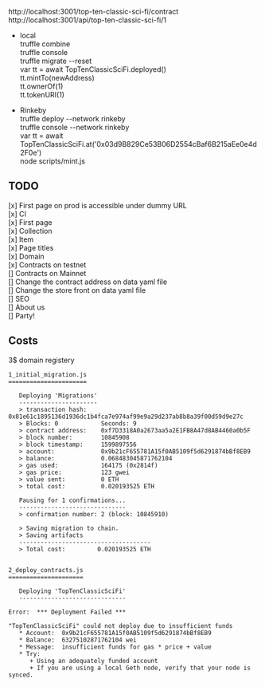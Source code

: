 http://localhost:3001/top-ten-classic-sci-fi/contract  
http://localhost:3001/api/top-ten-classic-sci-fi/1  

- local  
truffle combine  
truffle console  
truffle migrate --reset  
var tt = await TopTenClassicSciFi.deployed()  
tt.mintTo(newAddress)  
tt.ownerOf(1)  
tt.tokenURI(1)  
  
- Rinkeby  
truffle deploy --network rinkeby  
truffle console --network rinkeby  
var tt = await TopTenClassicSciFi.at('0x03d9B829Ce53B06D2554cBaf6B215aEe0e4d2F0e')  
node scripts/mint.js  
## TODO  
[x] First page on prod is accessible under dummy URL  
[x] CI  
[x] First page  
[x] Collection  
[x] Item  
[x] Page titles  
[x] Domain  
[x] Contracts on testnet  
[] Contracts on Mainnet  
[] Change the contract address on data yaml file  
[] Change the store front on data yaml file  
[] SEO  
[] About us  
[] Party!  

## Costs  
3$ domain registery  
```
1_initial_migration.js
======================

   Deploying 'Migrations'
   ----------------------
   > transaction hash:    0x81e61c1895136d1936dc1b4fca7e974af99e9a29d237ab8b8a39f00d59d9e27c
   > Blocks: 0            Seconds: 9
   > contract address:    0xf7D3318A0a2673aa5a2E1FB8A47d8AB4460a0b5F
   > block number:        10845908
   > block timestamp:     1599897556
   > account:             0x9b21cF655781A15f0AB5109f5d6291874bBf8EB9
   > balance:             0.068483045871762104
   > gas used:            164175 (0x2814f)
   > gas price:           123 gwei
   > value sent:          0 ETH
   > total cost:          0.020193525 ETH

   Pausing for 1 confirmations...
   ------------------------------
   > confirmation number: 2 (block: 10845910)

   > Saving migration to chain.
   > Saving artifacts
   -------------------------------------
   > Total cost:         0.020193525 ETH


2_deploy_contracts.js
=====================

   Deploying 'TopTenClassicSciFi'
   ------------------------------

Error:  *** Deployment Failed ***

"TopTenClassicSciFi" could not deploy due to insufficient funds
   * Account:  0x9b21cF655781A15f0AB5109f5d6291874bBf8EB9
   * Balance:  63275102871762104 wei
   * Message:  insufficient funds for gas * price + value
   * Try:
      + Using an adequately funded account
      + If you are using a local Geth node, verify that your node is synced.


```
